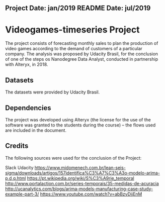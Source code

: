 ## Project Date: jan/2019  README Date: jul/2019

# Videogames-timeseries Project

The project consists of forecasting monthly sales to plan the production of video games according to the demand of customers of a particular company. The analysis was proposed by Udacity Brasil, for the conclusion of one of the steps os Nanodegree Data Analyst, conducted in partnership with Alteryx, in 2018.

## Datasets

The datasets were provided by Udacity Brasil.

## Dependencies

The project was developed using Alteryx (the license for the use of the software was granted to the students during the course) – the flows used are included in the document.

## Credits

The following sources were used for the conclusion of the Project:

Slack Udacity
https://www.midomenech.com.br/lean-seis-sigma/downloads/artigos/157identifica%C3%A7%C3%A3o-modelo-arima-p,d,q.html https://pt.wikipedia.org/wiki/S%C3%A9rie_temporal http://www.portalaction.com.br/series-temporais/35-medidas-de-acuracia http://ucanalytics.com/blogs/arima-models-manufacturing-case-study-example-part-3/ https://www.youtube.com/watch?v=abBzvDijEnM
